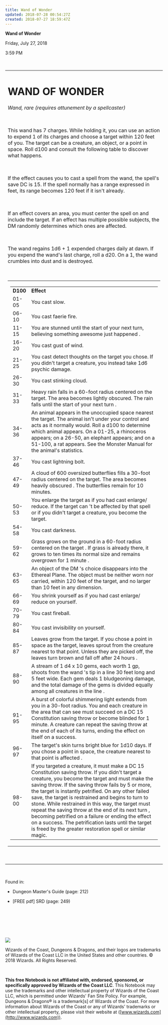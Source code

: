 ```yaml
---
title: Wand of Wonder
updated: 2018-07-28 00:54:27Z
created: 2018-07-27 18:59:47Z
---
```


**Wand of Wonder**

Friday, July 27, 2018

3:59 PM

 

<table><tbody><tr class="odd"><td><h1 id="wand-of-wonder"><strong>WAND OF WONDER</strong></h1><p><em>Wand, rare (requires attunement by a spellcaster)</em></p><p> </p><p>This wand has 7 charges. While holding it, you can use an action to expend 1 of its charges and choose a target within 120 feet of you. The target can be a creature, an object, or a point in space. Roll d100 and consult the following table to discover what happens.</p><p> </p><p>If the effect causes you to cast a spell from the wand, the spell's save DC is 15. If the spell normally has a range expressed in feet, its range becomes 120 feet if it isn't already.</p><p> </p><p>If an effect covers an area, you must center the spell on and include the target. If an effect has multiple possible subjects, the DM randomly determines which ones are affected.</p><p> </p><p>The wand regains 1d6 + 1 expended charges daily at dawn. If you expend the wand's last charge, roll a d20. On a 1, the wand crumbles into dust and is destroyed.</p><p> </p><table><tbody><tr class="odd"><td><table><tbody><tr class="odd"><td><strong>D100</strong></td><td><strong>Effect</strong></td></tr><tr class="even"><td>01-05</td><td>You cast slow.</td></tr><tr class="odd"><td>06- 10</td><td>You cast faerie fire.</td></tr><tr class="even"><td>11-15</td><td>You are stunned until the start of your next turn, believing something awesome just happened .</td></tr><tr class="odd"><td>16-20</td><td>You cast gust of wind.</td></tr><tr class="even"><td>21-25</td><td>You cast detect thoughts on the target you chose. If you didn't target a creature, you instead take 1d6 psychic damage.</td></tr><tr class="odd"><td>26-30</td><td>You cast stinking cloud.</td></tr><tr class="even"><td>31-33</td><td>Heavy rain falls in a 60-foot radius centered on the target. The area becomes lightly obscured. The rain falls until the start of your next turn .</td></tr><tr class="odd"><td>34-36</td><td>An animal appears in the unoccupied space nearest the target. The animal isn't under your control and acts as it normally would. Roll a d100 to determine which animal appears. On a 01-25, a rhinoceros appears; on a 26-50, an elephant appears; and on a 51-100, a rat appears. See the Monster Manual for the animal's statistics.</td></tr><tr class="even"><td>37-46</td><td>You cast lightning bolt.</td></tr><tr class="odd"><td>47-49</td><td>A cloud of 600 oversized butterflies fills a 30-foot radius centered on the target. The area becomes heavily obscured . The butterflies remain for 10 minutes.</td></tr><tr class="even"><td>50-53</td><td>You enlarge the target as if you had cast enlarge/ reduce. If the target can 't be affected by that spell or if you didn't target a creature, you become the target.</td></tr><tr class="odd"><td>54-58</td><td>You cast darkness.</td></tr><tr class="even"><td>59-62</td><td>Grass grows on the ground in a 60-foot radius centered on the target . If grass is already there, it grows to ten times its normal size and remains overgrown for 1 minute .</td></tr><tr class="odd"><td>63- 65</td><td>An object of the DM 's choice disappears into the Ethereal Plane. The object must be neither worn nor carried, within 120 feet of the target, and no larger than 10 feet in any dimension.</td></tr><tr class="even"><td>66-69</td><td>You shrink yourself as if you had cast enlarge/ reduce on yourself.</td></tr><tr class="odd"><td>70- 79</td><td>You cast fireball.</td></tr><tr class="even"><td>80-84</td><td>You cast invisibility on yourself.</td></tr><tr class="odd"><td>85-87</td><td>Leaves grow from the target. If you chose a point in space as the target, leaves sprout from the creature nearest to that point. Unless they are picked off, the leaves turn brown and fall off after 24 hours .</td></tr><tr class="even"><td>88- 90</td><td>A stream of 1 d4 x 10 gems, each worth 1 gp, shoots from the wand 's tip in a line 30 feet long and 5 feet wide. Each gem deals 1 bludgeoning damage, and the total damage of the gems is divided equally among all creatures in the line .</td></tr><tr class="odd"><td>91-95</td><td>A burst of colorful shimmering light extends from you in a 30-foot radius. You and each creature in the area that can see must succeed on a DC 15 Constitution saving throw or become blinded for 1 minute. A creature can repeat the saving throw at the end of each of its turns, ending the effect on itself on a success.</td></tr><tr class="even"><td>96-97</td><td>The target's skin turns bright blue for 1d10 days. If you chose a point in space, the creature nearest to that point is affected .</td></tr><tr class="odd"><td>98-00</td><td>If you targeted a creature, it must make a DC 15 Constitution saving throw. If you didn't target a creature, you become the target and must make the saving throw. If the saving throw fails by 5 or more, the target is instantly petrified. On any other failed save, the target is restrained and begins to turn to stone. While restrained in this way, the target must repeat the saving throw at the end of its next turn , becoming petrified on a failure or ending the effect on a success. The petrification lasts until the target is freed by the greater restoration spell or similar magic.</td></tr></tbody></table></td></tr></tbody></table><p> </p></td></tr></tbody></table>

 

Found in:

-   Dungeon Master's Guide (page: 212)

-   \[FREE pdf\] SRD (page: 249)

 

 

 

![](tmp\media\image1.png)

Wizards of the Coast, Dungeons & Dragons, and their logos are trademarks of Wizards of the Coast LLC in the United States and other countries. © 2018 Wizards. All Rights Reserved.

 

**This free Notebook is not affiliated with, endorsed, sponsored, or specifically approved by Wizards of the Coast LLC**. This Notebook may use the trademarks and other intellectual property of Wizards of the Coast LLC, which is permitted under Wizards' Fan Site Policy. For example, Dungeons & Dragons® is a trademark\[s\] of Wizards of the Coast. For more information about Wizards of the Coast or any of Wizards' trademarks or other intellectual property, please visit their website at ([www.wizards.com](http://www.wizards.com)).
